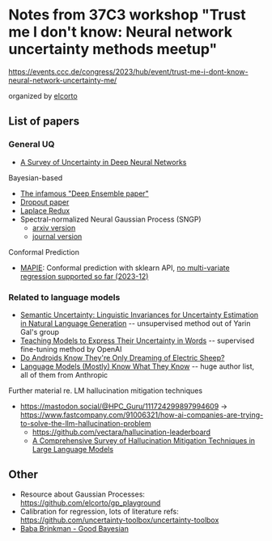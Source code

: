 # Notes from 37C3 workshop "Trust me I don't know: Neural network uncertainty methods meetup"

https://events.ccc.de/congress/2023/hub/event/trust-me-i-dont-know-neural-network-uncertainty-me/

organized by [elcorto](https://github.com/elcorto)

## List of papers

### General UQ

* [A Survey of Uncertainty in Deep Neural Networks](http://arxiv.org/abs/2107.03342)

Bayesian-based

* [The infamous "Deep Ensemble paper"](https://proceedings.neurips.cc/paper/2017/hash/9ef2ed4b7fd2c810847ffa5fa85bce38-Abstract.html)
* [Dropout paper](https://dl.acm.org/doi/10.5555/3045390.3045502)
* [Laplace Redux](https://arxiv.org/abs/2106.14806)
* Spectral-normalized Neural Gaussian Process (SNGP)
  * [arxiv version](https://arxiv.org/abs/2205.00403)
  * [journal version](https://jmlr.org/papers/v24/22-0479.html)

Conformal Prediction

* [MAPIE](https://github.com/scikit-learn-contrib/MAPIE): Conformal prediction with sklearn
  API, [no multi-variate
  regression supported so far (2023-12)](https://github.com/scikit-learn-contrib/MAPIE/issues/97)

### Related to language models

* [Semantic Uncertainty: Linguistic Invariances for Uncertainty Estimation in
  Natural Language Generation](https://arxiv.org/abs/2302.09664) --
  unsupervised method out of Yarin Gal's group
* [Teaching Models to Express Their Uncertainty in
  Words](https://arxiv.org/abs/2205.14334) -- supervised fine-tuning method by OpenAI
* [Do Androids Know They're Only Dreaming of Electric
  Sheep?](https://arxiv.org/abs/2312.17249)
* [Language Models (Mostly) Know What They
  Know](https://arxiv.org/abs/2207.05221) -- huge author list, all of them from Anthropic

Further material re. LM hallucination mitigation techniques

* <https://mastodon.social/@HPC_Guru/111724299897994609> -> https://www.fastcompany.com/91006321/how-ai-companies-are-trying-to-solve-the-llm-hallucination-problem
  * https://github.com/vectara/hallucination-leaderboard
  * [A Comprehensive Survey of Hallucination Mitigation Techniques in Large
    Language Models](https://arxiv.org/abs/2401.01313)

## Other

* Resource about Gaussian Processes: https://github.com/elcorto/gp_playground
* Calibration for regression, lots of literature refs: https://github.com/uncertainty-toolbox/uncertainty-toolbox
* [Baba Brinkman - Good Bayesian](https://youtu.be/qV6Wc_f1Cgo)

